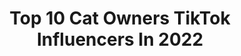 ---
title: Top 10 Cat Owners TikTok Influencers In 2022
description: >-
  Find top cat owners TikTok influencers in 2022. Most popular hashtags: #fyp #duet #foryoupage #xyzbca.
platform: TikTok
hits: 45
text_top: Identify the top-rated TikTok accounts on inBeat.
text_bottom: Our search engine aggregates 45 TikTok influencers like this for you to work with.
profiles:
  - username: "wickedlyhandmade"
    fullname: >-
      wickedlyhandmade
    bio: >-
      WICKEDLY HANDMADE on FB/IG. Patterns on Etsy/Ravelry. Sphynx Cat owner. Weirdo🖤
    location: "United States"
    followers: 24900
    engagement: 1480
    commentsToLikes: 0.048783
    id: ckd188w2rpp6z0j232nuvt4ae
    verified: false
    hashtags: "#transformation, #mood, #makerlife, #smallbusiness"
  - username: "cartertyra"
    fullname: >-
      Carter Tyra
    bio: >-
      26 Black Cat Owner
    location: "United States"
    followers: 15100
    engagement: 1470
    commentsToLikes: 0.029175
    id: ckb9fwttn4lt10j23vnqli3k9
    verified: false
    hashtags: "#ice, #doitbold, #vote, #foryoupage"
  - username: "emmaleejayne7"
    fullname: >-
      Emmalee Jayne
    bio: >-
      British 🇬🇧 Artist Lipsync-er Cat Owner Fangirl Extraordinare
    location: "United Kingdom"
    followers: 8060
    engagement: 872
    commentsToLikes: 0.041634
    id: ck8qg4mi9zh8t0j78fz7ao873
    verified: false
    hashtags: "#boredvibes, #dailydance, #houseoftiktok, #happyathome"
  - username: "nclightning"
    fullname: >-
      NC Frightening
    bio: >-
      ♈️ The reincarnation of Diogenes ♈️ I will be taking a hiatus during November.
    location: "United States"
    followers: 65100
    engagement: 2447
    commentsToLikes: 0.055924
    id: ckbkv1p1aqdb80j232hkphy4c
    verified: false
    hashtags: "#duet, #joke, #comedy, #xyzcba"
  - username: "beckypayne123"
    fullname: >-
      Becky Payne
    bio: >-
      #shady_horses 🌈 🎤 ⚽️ Crazy mum to Archie & Leo 🐱(who are more famous)
    location: "United Kingdom"
    followers: 18200
    engagement: 1514
    commentsToLikes: 0.404534
    id: ckauw934k1hma0j231hokxc0b
    verified: false
    hashtags: "#fyp, #catsoftiktok, #over30, #scottishfold"
  - username: "boahancat"
    fullname: >-
      boahancat
    bio: >-
      I’m a sleepy cat 🐱 Venmo: @Boa-Hancat Tap Below 👇🏼👇🏼👇🏼⚡️⚡️⚡️
    location: "United States"
    followers: 167800
    engagement: 1864
    commentsToLikes: 0.028978
    id: ckd6gvjv5983s0j233qkzzica
    verified: false
    hashtags: "#catmom, #funnycat, #meow, #cutecat"
  - username: "geri.cat"
    fullname: >-
      geri.cat
    bio: >-
      I'm Geri(じぇりー)♀🇦🇺 Twoface/Persian x Ragdoll Youtube/Instagram @geri.cat
    location: "Australia"
    followers: 59300
    engagement: 2376
    commentsToLikes: 0.007547
    id: ckb9s6euup4w90j23xpfdit1v
    verified: false
    hashtags: "#gericat, #kittensoftiktok, #kitten, #twofacecat"
  - username: "beatrixbea90"
    fullname: >-
      Beatrix Bea🧸
    bio: >-
      i just liike to joke, please enjoy my stupidity 😂 instagram● Beatrix19966●
    location: "Romania"
    followers: 3330
    engagement: 914
    commentsToLikes: 0.054871
    id: ckai91z7d6jh10i7896fzezod
    verified: false
    hashtags: "#duett, #romania, #xyzbca, #foryou"
  - username: "skoobbb"
    fullname: >-
      SKOOBDOOB
    bio: >-
      Jersey born and raised 🇩🇴🇩🇴 #ARIES ig: @Skoobbb_ twitter: @Skoobbb
    location: "United States"
    followers: 44400
    engagement: 1279
    commentsToLikes: 0.017012
    id: ckamj2lp3mlek0i786d68exla
    verified: false
    hashtags: "#covid19, #lol, #fyp, #xyzbca"
  - username: "erinkeane"
    fullname: >-
      Erin Keane
    bio: >-
      •Follow my insta ☝🏼 •22yr old Iowa Girl 🌱🌾🌽 •Not all the interesting but 🤷🏽
    location: "United States"
    followers: 138000
    engagement: 1711
    commentsToLikes: 0.017639
    id: cka0mdlrtusul0i78o61yhivo
    verified: false
    hashtags: "#pets, #iowa, #kids, #guineapig"
---